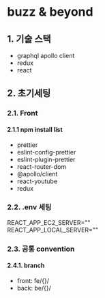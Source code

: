 # buzz & beyond

## 1. 기술 스택

- graphql apollo client
- redux
- react

## 2. 초기세팅

### 2.1. Front

#### 2.1.1 npm install list

  - prettier
  - eslint-config-prettier
  - eslint-plugin-prettier
  - react-router-dom
  - @apollo/client
  - react-youtube
  - redux

### 2.2. .env 세팅

REACT_APP_EC2_SERVER="" <br/>
REACT_APP_LOCAL_SERVER=""

### 2.3. 공통 convention

#### 2.4.1. branch

- front: fe/{}/
- back: be/{}/
